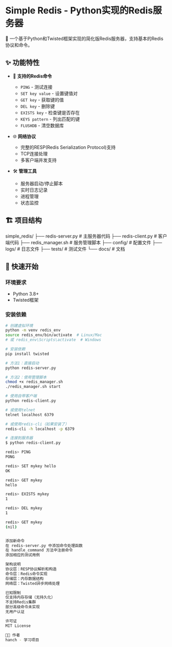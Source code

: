# Simple Redis - Python实现的Redis服务器

🚀 一个基于Python和Twisted框架实现的简化版Redis服务器，支持基本的Redis协议和命令。

## ✨ 功能特性

- 🔧 **支持的Redis命令**
  - `PING` - 测试连接
  - `SET key value` - 设置键值对
  - `GET key` - 获取键的值
  - `DEL key` - 删除键
  - `EXISTS key` - 检查键是否存在
  - `KEYS pattern` - 列出匹配的键
  - `FLUSHDB` - 清空数据库

- 🌐 **网络协议**
  - 完整的RESP(Redis Serialization Protocol)支持
  - TCP连接处理
  - 多客户端并发支持

- 🛠️ **管理工具**
  - 服务器启动/停止脚本
  - 实时日志记录
  - 进程管理
  - 状态监控

## 🏗️ 项目结构
simple_redis/
├── redis-server.py # 主服务器代码
├── redis-client.py # 客户端代码
├── redis_manager.sh # 服务管理脚本
├── config/ # 配置文件
├── logs/ # 日志文件
├── tests/ # 测试文件
└── docs/ # 文档

## 🚀 快速开始

### 环境要求

- Python 3.8+
- Twisted框架

### 安装依赖

```bash
# 创建虚拟环境
python -m venv redis_env
source redis_env/bin/activate  # Linux/Mac
# 或 redis_env\Scripts\activate  # Windows

# 安装依赖
pip install twisted

# 方法1：直接启动
python redis-server.py

# 方法2：使用管理脚本
chmod +x redis_manager.sh
./redis_manager.sh start

# 使用自带客户端
python redis-client.py

# 或使用telnet
telnet localhost 6379

# 或使用redis-cli（如果安装了）
redis-cli -h localhost -p 6379

# 连接到服务器
$ python redis-client.py

redis> PING
PONG

redis> SET mykey hello
OK

redis> GET mykey
hello

redis> EXISTS mykey
1

redis> DEL mykey
1

redis> GET mykey
(nil)


添加新命令
在 redis-server.py 中添加命令处理函数
在 handle_command 方法中注册命令
添加相应的测试用例

架构说明
协议层：RESP协议解析和构造
命令层：Redis命令实现
存储层：内存数据结构
网络层：Twisted异步网络处理

已知限制
仅支持内存存储（无持久化）
不支持Redis集群
部分高级命令未实现
无用户认证

许可证
MIT License

👨‍💻 作者
hanch - 学习项目
